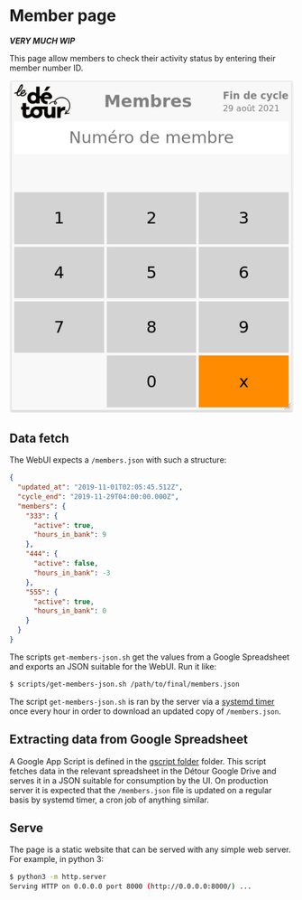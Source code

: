 # Member page

***VERY MUCH WIP***

This page allow members to check their activity status by entering their member number ID.

![Screenshot](screenshot.png)

## Data fetch

The WebUI expects a `/members.json` with such a structure:

``` json
{
  "updated_at": "2019-11-01T02:05:45.512Z",
  "cycle_end": "2019-11-29T04:00:00.000Z",
  "members": {
    "333": {
      "active": true,
      "hours_in_bank": 9
    },
    "444": {
      "active": false,
      "hours_in_bank": -3
    },
    "555": {
      "active": true,
      "hours_in_bank": 0
    }
  }
}
```

The scripts `get-members-json.sh` get the values from a Google Spreadsheet and exports
an JSON suitable for the WebUI. Run it like:

``` sh
$ scripts/get-members-json.sh /path/to/final/members.json
```

The script `get-members-json.sh` is ran by the server via a [systemd timer](https://wiki.archlinux.org/index.php/Systemd/Timers) once every hour in order to download an updated copy of `/members.json`.


## Extracting data from Google Spreadsheet

A Google App Script is defined in the [gscript folder](gscript) folder. This script fetches data in the relevant spreadsheet in the Détour Google Drive and serves it in a JSON suitable for consumption by the UI. On production server it is expected that the `/members.json` file is updated on a regular basis by systemd timer, a cron job of anything similar.

## Serve

The page is a static website that can be served with any simple web server. For example, in python 3:

``` bash
$ python3 -m http.server
Serving HTTP on 0.0.0.0 port 8000 (http://0.0.0.0:8000/) ...
```

